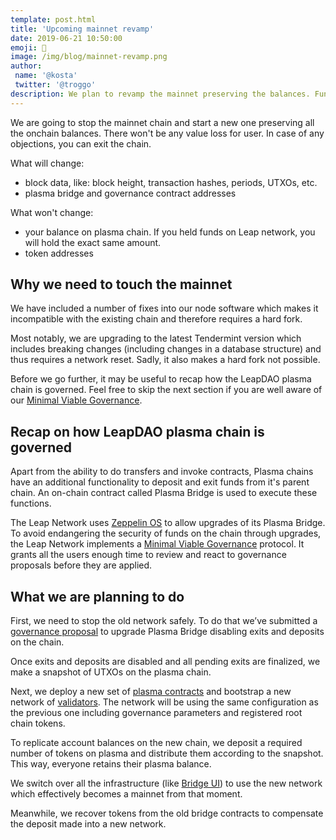 ```yaml
---
template: post.html
title: 'Upcoming mainnet revamp'
date: 2019-06-21 10:50:00
emoji: 🛄
image: /img/blog/mainnet-revamp.png
author:
 name: '@kosta'
 twitter: '@troggo'
description: We plan to revamp the mainnet preserving the balances. Funds are SAFU.
---
```


We are going to stop the mainnet chain and start a new one preserving all the onchain balances. There won't be any value loss for user. In case of any objections, you can exit the chain.

What will change:

- block data, like: block height, transaction hashes, periods, UTXOs, etc.
- plasma bridge and governance contract addresses

What won't change:

- your balance on plasma chain. If you held funds on Leap network, you will hold the exact same amount.
- token addresses

## Why we need to touch the mainnet

We have included a number of fixes into our node software which makes it incompatible with the existing chain and therefore requires a hard fork.

Most notably, we are upgrading to the latest Tendermint version which includes breaking changes (including changes in a database structure) and thus requires a network reset. Sadly, it also makes a hard fork not possible.


Before we go further, it may be useful to recap how the LeapDAO plasma chain is governed. Feel free to skip the next section if you are well aware of our [Minimal Viable Governance](https://leapdao.org/blog/Minimal-Viable-Governance/).


## Recap on how LeapDAO plasma chain is governed

Apart from the ability to do transfers and invoke contracts, Plasma chains have an additional functionality to deposit and exit funds from it's parent chain. An on-chain contract called Plasma Bridge is used to execute these functions. 

The Leap Network uses [Zeppelin OS](https://zeppelinos.org/) to allow upgrades of its Plasma Bridge. To avoid endangering the security of funds on the chain through upgrades, the Leap Network implements a [Minimal Viable Governance](https://leapdao.org/blog/Minimal-Viable-Governance/) protocol. It grants all the users enough time to review and react to governance proposals before they are applied.

## What we are planning to do

First, we need to stop the old network safely. To do that we’ve submitted a [governance proposal](https://leapdao.org/blog/Minimal-Viable-Governance/) to upgrade Plasma Bridge disabling exits and deposits on the chain. 

Once exits and deposits are disabled and all pending exits are finalized, we make a snapshot of UTXOs on the plasma chain.

Next, we deploy a new set of [plasma contracts](https://github.com/leapdao/leap-contracts) and bootstrap a new network of [validators](https://github.com/leapdao/leap-node). The network will be using the same configuration as the previous one including governance parameters and registered root chain tokens.

To replicate account balances on the new chain, we deposit a required number of tokens on plasma and distribute them according to the snapshot. This way, everyone retains their plasma balance.

We switch over all the infrastructure (like [Bridge UI](https://mainnet.leapdao.org)) to use the new network which effectively becomes a mainnet from that moment.

Meanwhile, we recover tokens from the old bridge contracts to compensate the deposit made into a new network.
